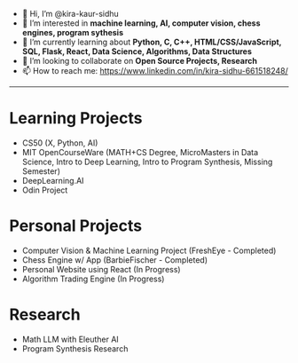 - 👋 Hi, I’m @kira-kaur-sidhu
- 👀 I’m interested in **machine learning, AI, computer vision, chess engines, program sythesis**
- 🌱 I’m currently learning about **Python, C, C++, HTML/CSS/JavaScript, SQL, Flask, React, Data Science, Algorithms, Data Structures**
- 💞️ I’m looking to collaborate on **Open Source Projects, Research**
- 📫 How to reach me: https://www.linkedin.com/in/kira-sidhu-661518248/

<!---
kira-kaur-sidhu/kira-kaur-sidhu is a ✨ special ✨ repository because its `README.md` (this file) appears on your GitHub profile.
You can click the Preview link to take a look at your changes.
--->
---
# Learning Projects
- CS50 (X, Python, AI)
- MIT OpenCourseWare (MATH+CS Degree, MicroMasters in Data Science, Intro to Deep Learning, Intro to Program Synthesis, Missing Semester)
- DeepLearning.AI
- Odin Project

# Personal Projects
- Computer Vision & Machine Learning Project (FreshEye - Completed)
- Chess Engine w/ App (BarbieFischer - Completed)
- Personal Website using React (In Progress)
- Algorithm Trading Engine (In Progress)

# Research
- Math LLM with Eleuther AI
- Program Synthesis Research
